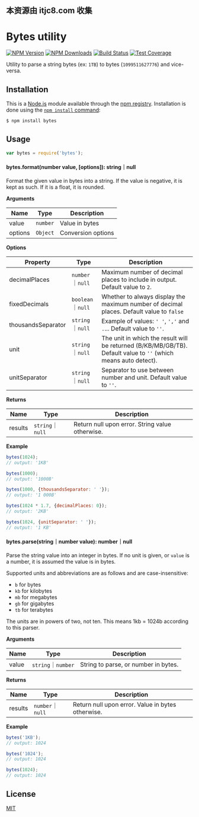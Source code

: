 ## 本资源由 itjc8.com 收集
# Bytes utility

[![NPM Version][npm-image]][npm-url]
[![NPM Downloads][downloads-image]][downloads-url]
[![Build Status][travis-image]][travis-url]
[![Test Coverage][coveralls-image]][coveralls-url]

Utility to parse a string bytes (ex: `1TB`) to bytes (`1099511627776`) and vice-versa.

## Installation

This is a [Node.js](https://nodejs.org/en/) module available through the
[npm registry](https://www.npmjs.com/). Installation is done using the
[`npm install` command](https://docs.npmjs.com/getting-started/installing-npm-packages-locally):

```bash
$ npm install bytes
```

## Usage

```js
var bytes = require('bytes');
```

#### bytes.format(number value, [options]): string｜null

Format the given value in bytes into a string. If the value is negative, it is kept as such. If it is a float, it is
 rounded.

**Arguments**

| Name    | Type     | Description        |
|---------|----------|--------------------|
| value   | `number` | Value in bytes     |
| options | `Object` | Conversion options |

**Options**

| Property          | Type   | Description                                                                             |
|-------------------|--------|-----------------------------------------------------------------------------------------|
| decimalPlaces | `number`｜`null` | Maximum number of decimal places to include in output. Default value to `2`. |
| fixedDecimals | `boolean`｜`null` | Whether to always display the maximum number of decimal places. Default value to `false` |
| thousandsSeparator | `string`｜`null` | Example of values: `' '`, `','` and `.`... Default value to `''`. |
| unit | `string`｜`null` | The unit in which the result will be returned (B/KB/MB/GB/TB). Default value to `''` (which means auto detect). |
| unitSeparator | `string`｜`null` | Separator to use between number and unit. Default value to `''`. |

**Returns**

| Name    | Type             | Description                                     |
|---------|------------------|-------------------------------------------------|
| results | `string`｜`null` | Return null upon error. String value otherwise. |

**Example**

```js
bytes(1024);
// output: '1KB'

bytes(1000);
// output: '1000B'

bytes(1000, {thousandsSeparator: ' '});
// output: '1 000B'

bytes(1024 * 1.7, {decimalPlaces: 0});
// output: '2KB'

bytes(1024, {unitSeparator: ' '});
// output: '1 KB'

```

#### bytes.parse(string｜number value): number｜null

Parse the string value into an integer in bytes. If no unit is given, or `value`
is a number, it is assumed the value is in bytes.

Supported units and abbreviations are as follows and are case-insensitive:

  * `b` for bytes
  * `kb` for kilobytes
  * `mb` for megabytes
  * `gb` for gigabytes
  * `tb` for terabytes

The units are in powers of two, not ten. This means 1kb = 1024b according to this parser.

**Arguments**

| Name          | Type   | Description        |
|---------------|--------|--------------------|
| value   | `string`｜`number` | String to parse, or number in bytes.   |

**Returns**

| Name    | Type        | Description             |
|---------|-------------|-------------------------|
| results | `number`｜`null` | Return null upon error. Value in bytes otherwise. |

**Example**

```js
bytes('1KB');
// output: 1024

bytes('1024');
// output: 1024

bytes(1024);
// output: 1024
```

## License 

[MIT](LICENSE)

[downloads-image]: https://img.shields.io/npm/dm/bytes.svg
[downloads-url]: https://npmjs.org/package/bytes
[npm-image]: https://img.shields.io/npm/v/bytes.svg
[npm-url]: https://npmjs.org/package/bytes
[travis-image]: https://img.shields.io/travis/visionmedia/bytes.js/master.svg
[travis-url]: https://travis-ci.org/visionmedia/bytes.js
[coveralls-image]: https://img.shields.io/coveralls/visionmedia/bytes.js/master.svg
[coveralls-url]: https://coveralls.io/r/visionmedia/bytes.js?branch=master
